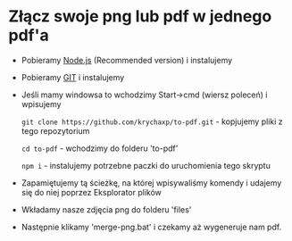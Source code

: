 # Złącz swoje png lub pdf w jednego pdf'a
- Pobieramy [Node.js](https://nodejs.org/en/) (Recommended version) i instalujemy
- Pobieramy [GIT](https://git-scm.com/) i instalujemy
- Jeśli mamy windowsa to wchodzimy Start->cmd (wiersz poleceń) i wpisujemy 

    `git clone https://github.com/krychaxp/to-pdf.git` - kopjujemy pliki z tego repozytorium
    
    `cd to-pdf` - wchodzimy do folderu 'to-pdf'
    
    `npm i` - instalujemy potrzebne paczki do uruchomienia tego skryptu

- Zapamiętujemy tą ścieżkę, na której wpisywaliśmy komendy i udajemy się do niej poprzez Eksplorator plików
- Wkładamy nasze zdjęcia png do folderu 'files'
- Następnie klikamy 'merge-png.bat' i czekamy aż wygeneruje nam pdf. 